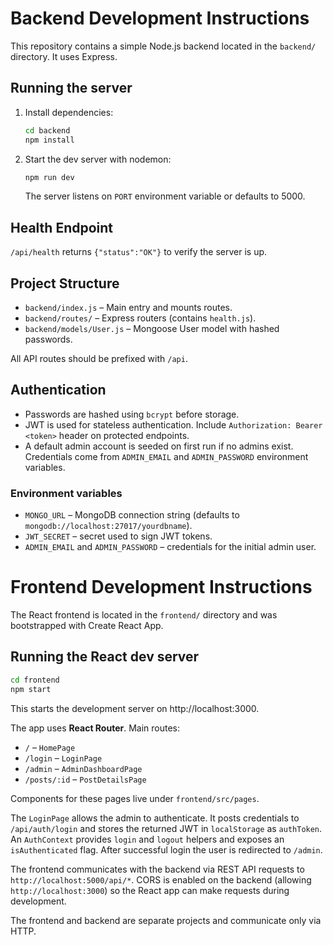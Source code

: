 # Backend Development Instructions

This repository contains a simple Node.js backend located in the `backend/` directory. It uses Express.

## Running the server

1. Install dependencies:
   ```bash
   cd backend
   npm install
   ```
2. Start the dev server with nodemon:
   ```bash
   npm run dev
   ```
   The server listens on `PORT` environment variable or defaults to 5000.

## Health Endpoint

`/api/health` returns `{"status":"OK"}` to verify the server is up.

## Project Structure

- `backend/index.js` – Main entry and mounts routes.
- `backend/routes/` – Express routers (contains `health.js`).
- `backend/models/User.js` – Mongoose User model with hashed passwords.

All API routes should be prefixed with `/api`.

## Authentication

- Passwords are hashed using `bcrypt` before storage.
- JWT is used for stateless authentication. Include `Authorization: Bearer <token>` header on protected endpoints.
- A default admin account is seeded on first run if no admins exist. Credentials come from `ADMIN_EMAIL` and `ADMIN_PASSWORD` environment variables.

### Environment variables

- `MONGO_URL` – MongoDB connection string (defaults to `mongodb://localhost:27017/yourdbname`).
- `JWT_SECRET` – secret used to sign JWT tokens.
- `ADMIN_EMAIL` and `ADMIN_PASSWORD` – credentials for the initial admin user.


# Frontend Development Instructions

The React frontend is located in the `frontend/` directory and was bootstrapped with Create React App.

## Running the React dev server

```bash
cd frontend
npm start
```

This starts the development server on http://localhost:3000.

The app uses **React Router**. Main routes:
- `/` – `HomePage`
- `/login` – `LoginPage`
- `/admin` – `AdminDashboardPage`
- `/posts/:id` – `PostDetailsPage`

Components for these pages live under `frontend/src/pages`.

The `LoginPage` allows the admin to authenticate. It posts credentials to
`/api/auth/login` and stores the returned JWT in `localStorage` as `authToken`.
An `AuthContext` provides `login` and `logout` helpers and exposes an
`isAuthenticated` flag. After successful login the user is redirected to
`/admin`.

The frontend communicates with the backend via REST API requests to `http://localhost:5000/api/*`. CORS is enabled on the backend (allowing `http://localhost:3000`) so the React app can make requests during development.

The frontend and backend are separate projects and communicate only via HTTP.
